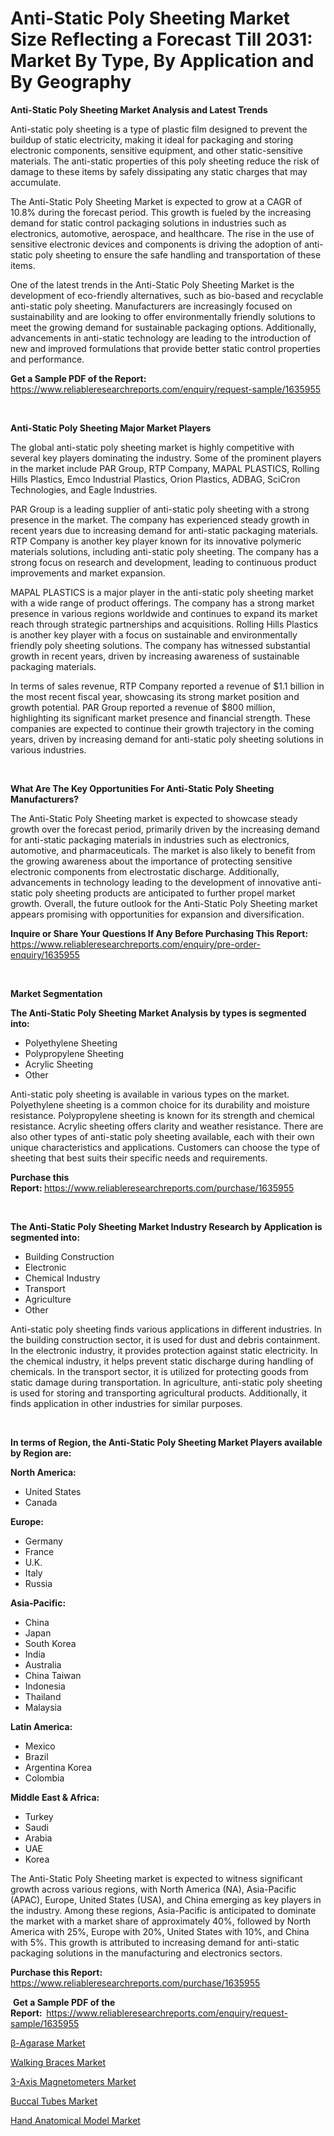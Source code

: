 <p><h1>Anti-Static Poly Sheeting Market Size Reflecting a Forecast Till 2031: Market By Type, By Application and By Geography</h1></p><p><strong>Anti-Static Poly Sheeting Market Analysis and Latest Trends</strong></p>
<p><p>Anti-static poly sheeting is a type of plastic film designed to prevent the buildup of static electricity, making it ideal for packaging and storing electronic components, sensitive equipment, and other static-sensitive materials. The anti-static properties of this poly sheeting reduce the risk of damage to these items by safely dissipating any static charges that may accumulate.</p><p>The Anti-Static Poly Sheeting Market is expected to grow at a CAGR of 10.8% during the forecast period. This growth is fueled by the increasing demand for static control packaging solutions in industries such as electronics, automotive, aerospace, and healthcare. The rise in the use of sensitive electronic devices and components is driving the adoption of anti-static poly sheeting to ensure the safe handling and transportation of these items.</p><p>One of the latest trends in the Anti-Static Poly Sheeting Market is the development of eco-friendly alternatives, such as bio-based and recyclable anti-static poly sheeting. Manufacturers are increasingly focused on sustainability and are looking to offer environmentally friendly solutions to meet the growing demand for sustainable packaging options. Additionally, advancements in anti-static technology are leading to the introduction of new and improved formulations that provide better static control properties and performance.</p></p>
<p><strong>Get a Sample PDF of the Report:&nbsp;</strong> <a href="https://www.reliableresearchreports.com/enquiry/request-sample/1635955">https://www.reliableresearchreports.com/enquiry/request-sample/1635955</a></p>
<p>&nbsp;</p>
<p><strong>Anti-Static Poly Sheeting Major Market Players</strong></p>
<p><p>The global anti-static poly sheeting market is highly competitive with several key players dominating the industry. Some of the prominent players in the market include PAR Group, RTP Company, MAPAL PLASTICS, Rolling Hills Plastics, Emco Industrial Plastics, Orion Plastics, ADBAG, SciCron Technologies, and Eagle Industries.</p><p>PAR Group is a leading supplier of anti-static poly sheeting with a strong presence in the market. The company has experienced steady growth in recent years due to increasing demand for anti-static packaging materials. RTP Company is another key player known for its innovative polymeric materials solutions, including anti-static poly sheeting. The company has a strong focus on research and development, leading to continuous product improvements and market expansion.</p><p>MAPAL PLASTICS is a major player in the anti-static poly sheeting market with a wide range of product offerings. The company has a strong market presence in various regions worldwide and continues to expand its market reach through strategic partnerships and acquisitions. Rolling Hills Plastics is another key player with a focus on sustainable and environmentally friendly poly sheeting solutions. The company has witnessed substantial growth in recent years, driven by increasing awareness of sustainable packaging materials.</p><p>In terms of sales revenue, RTP Company reported a revenue of $1.1 billion in the most recent fiscal year, showcasing its strong market position and growth potential. PAR Group reported a revenue of $800 million, highlighting its significant market presence and financial strength. These companies are expected to continue their growth trajectory in the coming years, driven by increasing demand for anti-static poly sheeting solutions in various industries.</p></p>
<p>&nbsp;</p>
<p><strong>What Are The Key Opportunities For Anti-Static Poly Sheeting Manufacturers?</strong></p>
<p><p>The Anti-Static Poly Sheeting market is expected to showcase steady growth over the forecast period, primarily driven by the increasing demand for anti-static packaging materials in industries such as electronics, automotive, and pharmaceuticals. The market is also likely to benefit from the growing awareness about the importance of protecting sensitive electronic components from electrostatic discharge. Additionally, advancements in technology leading to the development of innovative anti-static poly sheeting products are anticipated to further propel market growth. Overall, the future outlook for the Anti-Static Poly Sheeting market appears promising with opportunities for expansion and diversification.</p></p>
<p><strong>Inquire or Share Your Questions If Any Before Purchasing This Report:</strong> <a href="https://www.reliableresearchreports.com/enquiry/pre-order-enquiry/1635955">https://www.reliableresearchreports.com/enquiry/pre-order-enquiry/1635955</a></p>
<p>&nbsp;</p>
<p><strong>Market Segmentation</strong></p>
<p><strong>The Anti-Static Poly Sheeting Market Analysis by types is segmented into:</strong></p>
<p><ul><li>Polyethylene Sheeting</li><li>Polypropylene Sheeting</li><li>Acrylic Sheeting</li><li>Other</li></ul></p>
<p><p>Anti-static poly sheeting is available in various types on the market. Polyethylene sheeting is a common choice for its durability and moisture resistance. Polypropylene sheeting is known for its strength and chemical resistance. Acrylic sheeting offers clarity and weather resistance. There are also other types of anti-static poly sheeting available, each with their own unique characteristics and applications. Customers can choose the type of sheeting that best suits their specific needs and requirements.</p></p>
<p><strong>Purchase this Report:&nbsp;</strong><a href="https://www.reliableresearchreports.com/purchase/1635955">https://www.reliableresearchreports.com/purchase/1635955</a></p>
<p>&nbsp;</p>
<p><strong>The Anti-Static Poly Sheeting Market Industry Research by Application is segmented into:</strong></p>
<p><ul><li>Building Construction</li><li>Electronic</li><li>Chemical Industry</li><li>Transport</li><li>Agriculture</li><li>Other</li></ul></p>
<p><p>Anti-static poly sheeting finds various applications in different industries. In the building construction sector, it is used for dust and debris containment. In the electronic industry, it provides protection against static electricity. In the chemical industry, it helps prevent static discharge during handling of chemicals. In the transport sector, it is utilized for protecting goods from static damage during transportation. In agriculture, anti-static poly sheeting is used for storing and transporting agricultural products. Additionally, it finds application in other industries for similar purposes.</p></p>
<p>&nbsp;</p>
<p><strong>In terms of Region, the Anti-Static Poly Sheeting Market Players available by Region are:</strong></p>
<p>
    <p> <strong> North America: </strong>
        <ul>
            <li>United States</li>
            <li>Canada</li>
        </ul>
        </p> 
    <p> <strong> Europe: </strong>
        <ul>
            <li>Germany</li>
            <li>France</li>
            <li>U.K.</li>
            <li>Italy</li>
            <li>Russia</li>
        </ul>
        </p> 
    <p> <strong> Asia-Pacific: </strong>
        <ul>
            <li>China</li>
            <li>Japan</li>
            <li>South Korea</li>
            <li>India</li>
            <li>Australia</li>
            <li>China Taiwan</li>
            <li>Indonesia</li>
            <li>Thailand</li>
            <li>Malaysia</li>
        </ul>
        </p> 
    <p> <strong> Latin America: </strong>
        <ul>
            <li>Mexico</li>
            <li>Brazil</li>
            <li>Argentina Korea</li>
            <li>Colombia</li>
        </ul>
        </p> 
    <p> <strong> Middle East & Africa: </strong>
        <ul>
            <li>Turkey</li>
            <li>Saudi</li>
            <li>Arabia</li>
            <li>UAE</li>
            <li>Korea</li>
        </ul>
    </p>
    </p>
<p><p>The Anti-Static Poly Sheeting market is expected to witness significant growth across various regions, with North America (NA), Asia-Pacific (APAC), Europe, United States (USA), and China emerging as key players in the industry. Among these regions, Asia-Pacific is anticipated to dominate the market with a market share of approximately 40%, followed by North America with 25%, Europe with 20%, United States with 10%, and China with 5%. This growth is attributed to increasing demand for anti-static packaging solutions in the manufacturing and electronics sectors.</p></p>
<p><strong>Purchase this Report: </strong><a href="https://www.reliableresearchreports.com/purchase/1635955">https://www.reliableresearchreports.com/purchase/1635955</a></p>
<p>&nbsp;<strong>Get a Sample PDF of the Report:&nbsp;&nbsp;</strong><a href="https://www.reliableresearchreports.com/enquiry/request-sample/1635955">https://www.reliableresearchreports.com/enquiry/request-sample/1635955</a></p>
<p><strong></strong></p>
<p><p><a href="https://github.com/pjcfca/Market-Research-Report-List-1/blob/main/b-agarase-market.md">β-Agarase Market</a></p><p><a href="https://medium.com/@sarahhopkins94/walking-braces-market-size-and-market-trends-complete-industry-overview-2024-to-2031-fb0a2d9b42b7">Walking Braces Market</a></p><p><a href="https://github.com/johnbach50/Market-Research-Report-List-1/blob/main/3-axis-magnetometers-market.md">3-Axis Magnetometers Market</a></p><p><a href="https://medium.com/@elizabethalexander97/buccal-tubes-market-competitive-analysis-market-trends-and-forecast-to-2031-d97ffc785c50">Buccal Tubes Market</a></p><p><a href="https://medium.com/@elizabethalexander97/hand-anatomical-model-market-report-reveals-the-latest-trends-and-growth-opportunities-of-this-969dc4971142">Hand Anatomical Model Market</a></p></p>